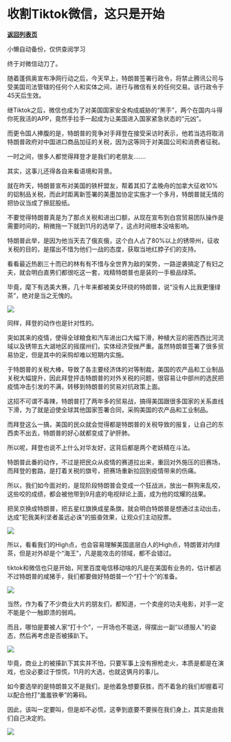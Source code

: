 # 收割Tiktok微信，这只是开始

[**返回列表页**](/gzh/政事堂2019)

小懒自动备份，仅供查阅学习

终于对微信动刀了。

  

随着蓬佩奥宣布净网行动之后，今天早上，特朗普签署行政令，将禁止腾讯公司与受美国司法管辖的任何个人和实体之间，进行与微信有关的任何交易。该行政令于45天后生效。

  

继Tiktok之后，微信也成为了对美国国家安全构成威胁的“黑手”，两个在国内斗得你死我活的APP，竟然手拉手一起成为让美国进入国家紧急状态的“元凶”。

  

而更令国人捧腹的是，特朗普的竞争对手拜登在接受采访时表示，他若当选将取消特朗普政府对中国进口商品加征的关税，因为这等同于对美国公司和消费者征税。

  

一时之间，很多人都觉得拜登才是我们的老朋友.......  

  

其实，这事儿还得各自来看语境和背景。

  

就在昨天，特朗普宣布对美国的铁杆盟友，帮着其扣了孟晚舟的加拿大征收10%的铝制品关税，而此时距离新签署的美墨加协定实施才一个多月，特朗普就无情的把协议当成了擦屁股纸。

  

不要觉得特朗普真是为了那点关税和进出口额，从现在宣布到白宫贸易团队操作是需要时间的，稍微拖一下就到11月的选举了，这点时间根本没啥影响。

  

特朗普此举，是因为他当天去了俄亥俄，这个白人占了80%以上的锈带州，征收关税的目的，是摆出不惜为他们一战的态度，获取当地红脖子们的支持。

  

  

看看最近热剧三十而已的林有有不惜与全世界为敌的架势，一路逆袭搞定了有妇之夫，就会明白直男们都很吃这一套，戏精特朗普也是装的一手极品绿茶。

  

毕竟，麾下有选美大赛，几十年来都被美女环绕的特朗普，说“没有人比我更懂绿茶”，绝对是当之无愧的。  

  

![](https://mmbiz.qpic.cn/mmbiz_jpg/rxhS23yu8cPicoGtWGQoIdrTuuBGfwK00FDCAGruhS4ynEb4pMVWdoWicpsJJY51k7bpUumm3a5EpoTl9fdeqouQ/640?wx_fmt=jpeg)

  

同样，拜登的动作也是针对性的。

  

突如其来的疫情，使得全球粮食和汽车进出口大幅下滑，种植大豆的密西西比河流域以及锈带五大湖地区的摇摆州们，实体经济受挫严重。虽然特朗普签署了很多贸易协定，但是其中的采购却难以短期内实施。

  

于特朗普的关税大棒，导致了各主要经济体的对等制裁，美国的农产品和工业制品关税大幅提升，因此拜登抨击特朗普的对外关税的问题，很容易让中部州的选民把疫情冲击引发的不满，转移到特朗普的贸易对抗政策上面。

  

这招不可谓不毒辣，特朗普打了两年多的贸易战，搞得美国跟很多国家的关系直线下滑，为了就是迫使全球其他国家签署合同，采购美国的农产品和工业制品。

  

而拜登这么一搞，美国的民众就会觉得都是特朗普的关税导致的报复，让自己的东西卖不出去，特朗普的好心就都变成了驴肝肺。

  

所以呢，拜登也说不上什么对华友好，这背后都是两个老妖精在斗法。  

  

特朗普此番的动作，不过是把民众从疫情的赛道拉出来，重回对外施压的旧赛场，而拜登的套路，是打着关税的旗号，把赛场重新拉回到疫情带来的伤痛。  

  

所以，我们如今面对的，是现阶段特朗普会变成一个狂战派，放出一群狗来乱咬，这些咬的成绩，都会被他带到9月底的电视辩论上面，成为他的炫耀的战果。

  

把吴京换成特朗普，把五星红旗换成星条旗，就会明白特朗普是想通过主动出击，达成”犯我美利坚者虽远必诛”的振奋效果，让观众们主动投票。

  

![](https://mmbiz.qpic.cn/mmbiz_jpg/rxhS23yu8cPicoGtWGQoIdrTuuBGfwK00OiaJc98eeTS6LKwHlWfPkiaZtuMoWGmCiblCB4WV1EaY0DHaRRxx5FCUg/640?wx_fmt=jpeg)  

  

所以，看看我们的High点，也会容易理解美国底层白人的High点，特朗普对内绿茶，但是对外却是个“海王”，凡是能攻击的领域，都不会错过。

  

tiktok和微信也只是开始，阿里百度电信移动啥的凡是在美国有业务的，估计都逃不过特朗普的咸猪手，我们都要做好特朗普一个“打十个”的准备。  

  

![](https://mmbiz.qpic.cn/mmbiz_png/rxhS23yu8cPicoGtWGQoIdrTuuBGfwK001djic2ddsR3wF06hFCCz3ET31BQHlErF0BBRXl6kYZCeE2uAX81r9Bg/640?wx_fmt=png)

  

当然，作为看了不少商业大片的朋友们，都知道，一个卖座的功夫电影，对手一定不能是个一触即溃的弱鸡。

  

而且，哪怕是要被人家“打十个”，一开场也不能送，得摆出一副“以德服人”的姿态，然后再考虑是否被揍趴下。

  

![](https://mmbiz.qpic.cn/mmbiz_jpg/rxhS23yu8cPicoGtWGQoIdrTuuBGfwK00Qemfg9hSnWpqISnDrFUy7RswhpjjaSrP7ickRYiayRsc39evAarrQsZw/640?wx_fmt=jpeg)

  

毕竟，商业上的被揍趴下其实并不怕，只要军事上没有擦枪走火，本质是都是在演戏，也没必要过于惊慌，11月的大选，也就这俩月的事儿。  

  

如今要选举的是特朗普又不是我们，是他着急想要获胜，而不着急的我们却握着可以配合他打“羞羞铁拳”的筹码。  

  

  

因此，该叫一定要叫，但是却不必慌，这拳到底要不要挨在我们身上，其实是由我们自己决定的。  

  

![](https://mmbiz.qpic.cn/mmbiz_jpg/rxhS23yu8cPp0iaKAfe0ZsWfgGcY72o9Nror8TicrtnlDsqzY7y4Kum4fM3X0FMEGlbvm9HvZUiaETSnLt4DHNLbQ/640?wx_fmt=jpeg)

